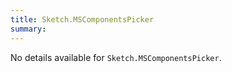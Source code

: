 ```yaml
---
title: Sketch.MSComponentsPicker
summary:
---
```


No details available for `Sketch.MSComponentsPicker`.
